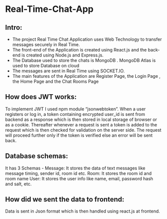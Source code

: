 # Real-Time-Chat-App

## Intro:
- The project Real Time Chat Application uses Web Technology to transfer messages securely in Real Time.
- The front-end of the Application is created using React.js and the back-end is created using Node.js and Express.js.
- The Database used to store the chats is MongoDB . MongoDB Atlas is used to store Database on cloud
- The messages are sent in Real Time using SOCKET.IO.
- The main features of the Application are Register Page, the Login Page , the Home Page and  the Chat Rooms Page


## How does JWT works:
To implement JWT I used npm module “jsonwebtoken”.
When a user registers or log in, a token containing encrypted user_id is sent from backend as a response which is then stored in local storage of browser or as a cookie. Thereafter whenever a request is sent a token is added to the request which is then checked for validation on the server side. The request will proceed further only if the token is verified else an error will be sent back.

## Database schemas:
It has 3 Schemas -
Message: It stores the data of text messages like message timing, sender id, room id etc.
Room: It stores the room id and room name
User: It stores the user info like name, email, password hash and salt, etc.

## How did we sent the data to frontend:
Data is sent in Json format which is then handled using react.js at frontend.
